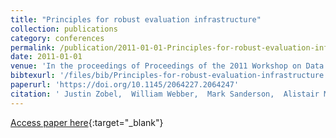 ```yaml
---
title: "Principles for robust evaluation infrastructure"
collection: publications
category: conferences
permalink: /publication/2011-01-01-Principles-for-robust-evaluation-infrastructure
date: 2011-01-01
venue: 'In the proceedings of Proceedings of the 2011 Workshop on Data Infrastructures for Supporting Information Retrieval Evaluation, DESIRE &apos;11, Glasgow, Scotland, UK, October 28, 2011'
bibtexurl: '/files/bib/Principles-for-robust-evaluation-infrastructure.bib'
paperurl: 'https://doi.org/10.1145/2064227.2064247'
citation: ' Justin Zobel,  William Webber,  Mark Sanderson,  Alistair Moffat, &quot;Principles for robust evaluation infrastructure.&quot; In the proceedings of Proceedings of the 2011 Workshop on Data Infrastructures for Supporting Information Retrieval Evaluation, DESIRE &amp;apos;11, Glasgow, Scotland, UK, October 28, 2011, 2011.'
---
```

[Access paper here](https://doi.org/10.1145/2064227.2064247){:target="_blank"}
